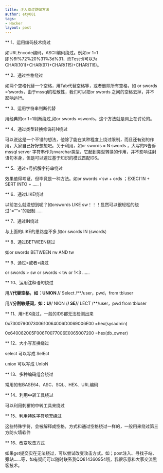 ```yaml
---
title: 注入绕过防御方法
author: ety001
tags:
- Hacker
layout: post
---
```


** 1、运用编码技术绕过

如URLEncode编码，ASCII编码绕过。例如or 1=1即%6f%72%20%31%3d%31，而Test也可以为CHAR(101)+CHAR(97)+CHAR(115)+CHAR(116)。

** 2、通过空格绕过

如两个空格代替一个空格，用Tab代替空格等，或者删除所有空格，如
or swords =‘swords，由于mssql的松散性，我们可以把or swords 之间的空格去掉，并不影响运行。

** 3、运用字符串判断代替

用经典的or 1=1判断绕过,如or swords =swords，这个方法就是网上在讨论的。

** 4、通过类型转换修饰符N绕过

可以说这是一个不错的想法，他除了能在某种程度上绕过限制，而且还有别的作用，大家自己好好想想吧。关于利用，如or swords = N swords ，大写的N告诉mssql server 字符串作为nvarchar类型，它起到类型转换的作用，并不影响注射语句本身，但是可以避过基于知识的模式匹配IDS。

** 5、通过+号拆解字符串绕过

效果值得考证，但毕竟是一种方法。如or swords =‘sw + ords ；EXEC(‘IN + SERT INTO + ….. )

** 6、通过LIKE绕过

以前怎么就没想到呢？如orswords LIKE sw！！！显然可以很轻松的绕过“=”“>”的限制……

** 7、通过IN绕过

与上面的LIKE的思路差不多,如or swords IN (swords)

** 8、通过BETWEEN绕过

如or swords BETWEEN rw AND tw

** 9、通过>或者<绕过

or swords > sw
or swords < tw
or 1<3
……

** 10、运用注释语句绕过

用/**/代替空格，如：UNION /**/ Select /**/user，pwd，from tbluser

用/**/分割敏感词，如：U/**/ NION /**/ SE/**/ LECT /**/user，pwd from tbluser

** 11、用HEX绕过，一般的IDS都无法检测出来

0x730079007300610064006D0069006E00 =hex(sysadmin)

0x640062005F006F0077006E0065007200 =hex(db_owner)

** 12、大小写互换绕过

select 可以写成 SelEct

union 可以写成 UnIoN

** 13、多种编码组合绕过

常用的有BASE64、ASC、SQL、HEX、URL编码

** 14、利用中转工具绕过

可以利用刺猬的中转工具来绕过

** 15、利用特殊字符填充绕过

这些特殊字符，会被解释成空格，方式和通过空格绕过一样的，一般用来绕过第三方防火墙软件

** 16、改变攻击方式

如果get提交实在无法绕过，可以尝试改变攻击方式。如；post注入、寻找子站、旁站……等，如有疑问可以随时联系我QQ814360954哦，我很乐意和大家交流黑客技术。
